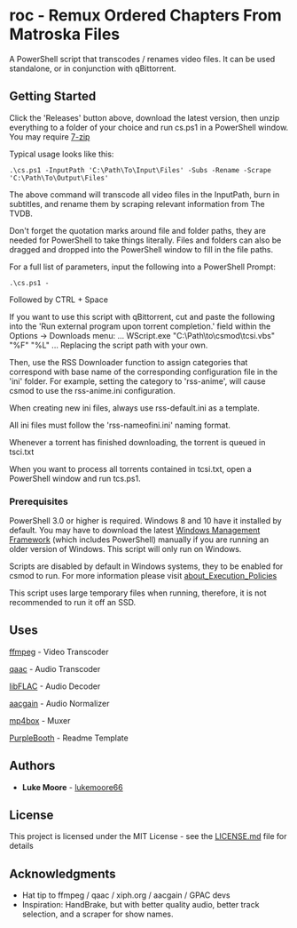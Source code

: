 # roc - Remux Ordered Chapters From Matroska Files

A PowerShell script that transcodes / renames video files. It can be used standalone, or in conjunction with qBittorrent.

## Getting Started

Click the 'Releases' button above, download the latest version, then unzip everything to a folder of your choice and run cs.ps1 in a PowerShell window. You may require [7-zip](https://www.7-zip.org/)


Typical usage looks like this:
```
.\cs.ps1 -InputPath 'C:\Path\To\Input\Files' -Subs -Rename -Scrape 'C:\Path\To\Output\Files'
```

The above command will transcode all video files in the InputPath, burn in subtitles, and rename them by scraping relevant information from The TVDB. 

Don't forget the quotation marks around file and folder paths, they are needed for PowerShell to take things literally. Files and folders can also be dragged and dropped into the PowerShell window to fill in the file paths.

For a full list of parameters, input the following into a PowerShell Prompt:
```
.\cs.ps1 -
```
Followed by CTRL + Space

If you want to use this script with qBittorrent, cut and paste the following into the 'Run external program upon torrent completion.' field within the Options -> Downloads menu:
...
WScript.exe "C:\Path\to\csmod\tcsi.vbs" "%F" "%L"
...
Replacing the script path with your own.

Then, use the RSS Downloader function to assign categories that correspond with base name of the corresponding configuration file in the 'ini' folder. For example, setting the category to 'rss-anime', will cause csmod to use the rss-anime.ini configuration.

When creating new ini files, always use rss-default.ini as a template.

All ini files must follow the 'rss-nameofini.ini' naming format.

Whenever a torrent has finished downloading, the torrent is queued in tsci.txt

When you want to process all torrents contained in tcsi.txt, open a PowerShell window and run tcs.ps1.

### Prerequisites

PowerShell 3.0 or higher is required. Windows 8 and 10 have it installed by default. You may have to download the latest [Windows Management Framework](https://www.microsoft.com/en-us/download/details.aspx?id=54616) (which includes PowerShell) manually if you are running an older version of Windows. This script will only run on Windows.

Scripts are disabled by default in Windows systems, they to be enabled for csmod to run. For more information please visit [about_Execution_Policies
](https://docs.microsoft.com/en-us/powershell/module/microsoft.powershell.core/about/about_execution_policies?view=powershell-7.2)

This script uses large temporary files when running, therefore, it is not recommended to run it off an SSD.

## Uses
[ffmpeg](https://www.ffmpeg.org/) - Video Transcoder

[qaac](https://github.com/nu774/qaac) - Audio Transcoder

[libFLAC](https://github.com/xiph/flac) - Audio Decoder

[aacgain](https://github.com/dgilman/aacgain) - Audio Normalizer

[mp4box](https://gpac.wp.imt.fr/) - Muxer

[PurpleBooth](https://github.com/PurpleBooth) - Readme Template

## Authors

* **Luke Moore** - [lukemoore66](https://github.com/lukemoore66)

## License

This project is licensed under the MIT License - see the [LICENSE.md](/res/LICENSE.md) file for details

## Acknowledgments

* Hat tip to ffmpeg / qaac / xiph.org / aacgain / GPAC devs
* Inspiration: HandBrake, but with better quality audio, better track selection, and a scraper for show names.